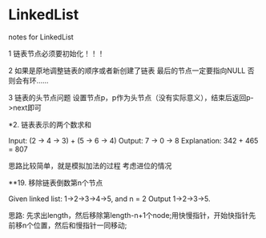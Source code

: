 # LinkedList
notes for LinkedList

1 链表节点必须要初始化！！！

2 如果是原地调整链表的顺序或者新创建了链表 最后的节点一定要指向NULL 否则会有环……

3 链表的头节点问题 设置节点p，p作为头节点（没有实际意义），结束后返回p->next即可

*2. 链表表示的两个数求和 

Input: (2 -> 4 -> 3) + (5 -> 6 -> 4) 
Output: 7 -> 0 -> 8
Explanation: 342 + 465 = 807

思路比较简单，就是模拟加法的过程 考虑进位的情况

**19. 移除链表倒数第n个节点 

Given linked list: 1->2->3->4->5, and n = 2  Output 1->2->3->5.

思路: 先求出length，然后移除第length-n+1个node;用快慢指针，开始快指针先前移n个位置，然后和慢指针一同移动;
